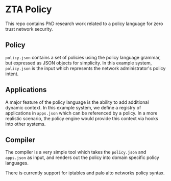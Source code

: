 # ZTA Policy

This repo contains PhD research work related to a policy language for zero trust network security.

## Policy

`policy.json` contains a set of policies using the policy language grammar, but expressed as JSON objects for simplicity.
In this example system, `policy.json` is the input which represents the network administrator's policy intent.

## Applications

A major feature of the policy language is the ability to add additional dynamic context. In this example system, we define a registry of applications in `apps.json` which can be referenced by a policy. In a more realistic scenario, the policy engine would provide this context via hooks into other systems.

## Compiler

The compiler is a very simple tool which takes the `policy.json` and `apps.json` as input, and renders out the policy into domain specific policy languages.

There is currently support for iptables and palo alto networks policy syntax.
